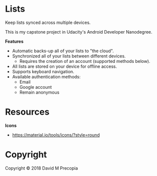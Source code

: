 # Lists

Keep lists synced across multiple devices.

This is my capstone project in Udacity's Android Developer Nanodegree.

**Features**

- Automatic backs-up all of your lists to "the cloud".
- Synchronized all of your lists between different devices.
  - Requires the creation of an account (supported methods below).
- All lists are stored on your device for offline access.
- Supports keyboard navigation.
- Available authentication methods:
  - Email
  - Google account
  - Remain anonymous

# Resources

**Icons**

- https://material.io/tools/icons/?style=round

# Copyright

Copyright &copy; 2018 David M Precopia
